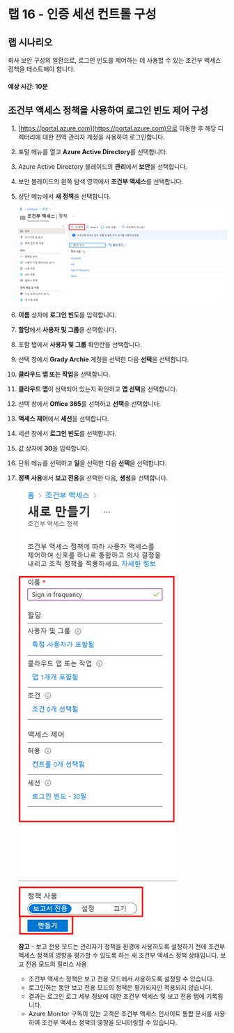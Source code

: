 ﻿---
lab:
    title: '16 - 인증 세션 컨트롤 구성'
    learning path: '02'
    module: '모듈 03 - 조건부 액세스 계획, 구현 및 관리'
---

# 랩 16 - 인증 세션 컨트롤 구성

## 랩 시나리오

회사 보안 구성의 일환으로, 로그인 빈도를 제어하는 데 사용할 수 있는 조건부 액세스 정책을 테스트해야 합니다.

#### 예상 시간: 10분

## 조건부 액세스 정책을 사용하여 로그인 빈도 제어 구성

1. [https://portal.azure.com](https://portal.azure.com)으로 이동한 후 해당 디렉터리에 대한 전역 관리자 계정을 사용하여 로그인합니다.

1. 포털 메뉴를 열고 **Azure Active Directory**를 선택합니다.

1. Azure Active Directory 블레이드의 **관리**에서 **보안**을 선택합니다.

1. 보안 블레이드의 왼쪽 탐색 영역에서 **조건부 액세스**를 선택합니다.

1. 상단 메뉴에서 **새 정책**을 선택합니다.

    ![새 정책이 강조 표시된 조건부 액세스 블레이드를 표시하는 화면 이미지](./media/lp2-mod1-conditional-access-new-policy.png)

1. **이름** 상자에 **로그인 빈도**를 입력합니다.

1. **할당**에서 **사용자 및 그룹**을 선택합니다.

1. 포함 탭에서 **사용자 및 그룹** 확인란을 선택합니다.

1. 선택 창에서 **Grady Archie** 계정을 선택한 다음 **선택**을 선택합니다.

1. **클라우드 앱 또는 작업**을 선택합니다.

1. **클라우드 앱**이 선택되어 있는지 확인하고 **앱 선택**을 선택합니다.

1. 선택 창에서 **Office 365**를 선택하고 **선택**을 선택합니다.

1. **액세스 제어**에서 **세션**을 선택합니다.

1. 세션 창에서 **로그인 빈도**를 선택합니다.

1. 값 상자에 **30**을 입력합니다.

1. 단위 메뉴를 선택하고 **일**을 선택한 다음 **선택**을 선택합니다.

1. **정책 사용**에서 **보고 전용**을 선택한 다음, **생성**을 선택합니다.

    ![정책 설정이 강조 표시된 새 조건부 액세스 정책을 표시하는 화면 이미지](./media/lp2-mod3-create-session-conditional-access-policy.png)

   **참고** - 보고 전용 모드는 관리자가 정책을 환경에 사용하도록 설정하기 전에 조건부 액세스 정책의 영향을 평가할 수 있도록 하는 새 조건부 액세스 정책 상태입니다. 보고 전용 모드의 릴리스 사용
    
    - 조건부 액세스 정책은 보고 전용 모드에서 사용하도록 설정할 수 있습니다.
    - 로그인하는 동안 보고 전용 모드의 정책은 평가되지만 적용되지 않습니다.
    - 결과는 로그인 로그 세부 정보에 대한 조건부 액세스 및 보고 전용 탭에 기록됩니다.
    - Azure Monitor 구독이 있는 고객은 조건부 액세스 인사이트 통합 문서를 사용하여 조건부 액세스 정책의 영향을 모니터링할 수 있습니다.
